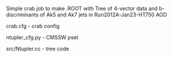 Simple crab job to make .ROOT with Tree of 4-vector data and b-discriminants 
of Ak5 and Ak7 jets in Run2012A-Jan23-HT750 AOD


crab.cfg - crab config

ntupler_cfg.py  - CMSSW pset

src/Ntupler.cc - tree code


